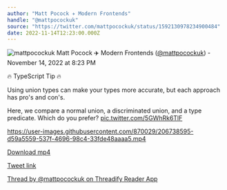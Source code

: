 ```yaml
---
author: "Matt Pocock ✈️ Modern Frontends"
handle: "@mattpocockuk"
source: "https://twitter.com/mattpocockuk/status/1592130978234900484"
date: 2022-11-14T12:23:00.000Z
---
```


![mattpocockuk](https://pbs.twimg.com/profile_images/1567910259431202817/AvtGMFZW_normal.png)
Matt Pocock ✈️ Modern Frontends ([@mattpocockuk](https://twitter.com/mattpocockuk)) - November 14, 2022 at 8:23 PM

🔥 TypeScript Tip 🔥

Using union types can make your types more accurate, but each approach has pro's and con's.

Here, we compare a normal union, a discriminated union, and a type predicate. Which do you prefer? [pic.twitter.com/5GWhRk6TlF](https://twitter.com/mattpocockuk/status/1592130978234900484/video/1)

https://user-images.githubusercontent.com/870029/206738595-d59a5559-537f-4696-98c4-33fde48aaaa5.mp4

[Download mp4](../videos/mattpocockuk%20-%201592130978234900484.mp4)

[Tweet link](https://twitter.com/mattpocockuk/status/1592130978234900484)

[Thread by @mattpocockuk on Threadify Reader App](https://threadify.productsway.com/thread/1592130978234900484)
